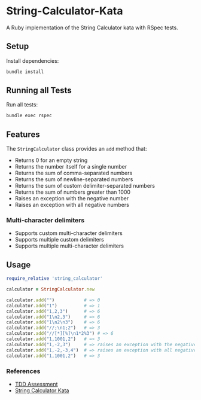 # String-Calculator-Kata

A Ruby implementation of the String Calculator kata with RSpec tests.

## Setup

Install dependencies:

```bash
bundle install
```

## Running all Tests

Run all tests:

```bash
bundle exec rspec
```

## Features

The `StringCalculator` class provides an `add` method that:

- Returns 0 for an empty string
- Returns the number itself for a single number
- Returns the sum of comma-separated numbers
- Returns the sum of newline-separated numbers
- Returns the sum of custom delimiter-separated numbers
- Returns the sum of numbers greater than 1000
- Raises an exception with the negative number
- Raises an exception with all negative numbers

### Multi-character delimiters

- Supports custom multi-character delimiters
- Supports multiple custom delimiters
- Supports multiple multi-character delimiters


## Usage

```ruby
require_relative 'string_calculator'

calculator = StringCalculator.new

calculator.add("")           # => 0
calculator.add("1")          # => 1
calculator.add("1,2,3")      # => 6
calculator.add("1\n2,3")     # => 6
calculator.add("1\n2\n3")    # => 6
calculator.add("//;\n1;2")   # => 3
calculator.add("//[*][%]\n1*2%3") # => 6
calculator.add("1,1001,2")   # => 3
calculator.add("1,-2,3")     # => raises an exception with the negative number
calculator.add("1,-2,-3,4")  # => raises an exception with all negative numbers
calculator.add("1,1001,2")   # => 3
```

### References
- [TDD Assessment](https://blog.incubyte.co/blog/tdd-assessment/)
- [String Calculator Kata](https://osherove.com/tdd-kata-1/)
